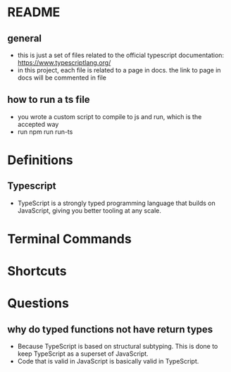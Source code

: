 # README

## general
- this is just a set of files related to the official typescript documentation: https://www.typescriptlang.org/
- in this project, each file is related to a page in docs. the link to page in docs will be commented in file

## how to run a ts file
- you wrote a custom script to compile to js and run, which is the accepted way
- run npm run run-ts

# Definitions

## Typescript
- TypeScript is a strongly typed programming language that builds on JavaScript, giving you better tooling at any scale.

# Terminal Commands

# Shortcuts

# Questions

## why do typed functions not have return types
- Because TypeScript is based on structural subtyping. This is done to keep TypeScript as a superset of JavaScript. 
- Code that is valid in JavaScript is basically valid in TypeScript.